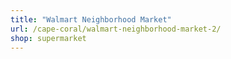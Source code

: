 ```yaml
---
title: "Walmart Neighborhood Market"
url: /cape-coral/walmart-neighborhood-market-2/
shop: supermarket
---
```

